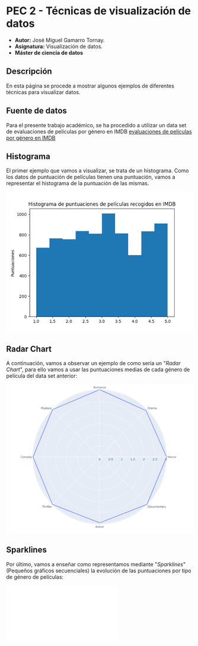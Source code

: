 # PEC 2 - Técnicas de visualización de datos

- **Autor:** José Miguel Gamarro Tornay.
- **Asignatura:** Visualización de datos.
- **Máster de ciencia de datos**

## Descripción

En esta página se procede a mostrar algunos ejemplos de diferentes técnicas para visualizar datos.

## Fuente de datos

Para el presente trabajo académico, se ha procedido a utilizar un data set de evaluaciones de películas por género en IMDB [evaluaciones de películas por género en IMDB](https://zenodo.org/record/7339445/files/IMDB%20Selection%20Database.csv?download=1)

## Histograma

El primer ejemplo que vamos a visualizar, se trata de un histograma. Como los datos de puntuación de películas tienen una puntuación, vamos a representar el histograma de la puntuación de las mismas.

![Histograma](./histogram.png)

## Radar Chart

A continuación, vamos a observar un ejemplo de como sería un "*Radar Chart*", para ello vamos a usar las puntuaciones medias de cada género de película del data set anterior:

![RadarChart](./radarchart.png)

## Sparklines

Por último, vamos a enseñar como representamos mediante "*Sparklines*" (Pequeños gráficos secuenciales) la evolución de las puntuaciones por tipo de género de películas:

![Sparklines](./sparkline.html)
